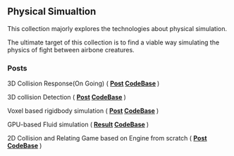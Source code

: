 ## Physical Simualtion

This collection majorly explores the technologies about physical simulation.

The ultimate target of this collection is to find a viable way simulating the physics of fight between airbone creatures.

### Posts

3D Collision Response(On Going) ( <b>[Post](3DCollisionResponse) [CodeBase](https://github.com/plutoshe/3DCollision) </b>)

3D collision Detection ( <b>[Post](3DCollisionDetection) [CodeBase](https://github.com/plutoshe/3DCollision) </b>)

Voxel based rigidbody simulation ( <b>[Post](2DVoxelRigidBodySimulation) [CodeBase](https://github.com/plutoshe/2DRigidbodySimulation) </b>)

GPU-based Fluid simulation (<b> [Result](http://www.plutoshe.com/assets/content/blogs/assignments/eng2_assignment03_updateBackground.png) [CodeBase](https://github.com/plutoshe/VisualEffects/tree/master/VisualEffects/StableFluidQt) </b>)

2D Collision and Relating Game based on Engine from scratch ( <b>[Post](2DCollisionGameEngine) [CodeBase](https://github.com/plutoshe/GameEngine) </b>)

<!-- Smoke simulation(On going, based on [this paper](https://web.stanford.edu/class/cs237d/smoke.pdf) ) -->

<!-- ### Results -->



